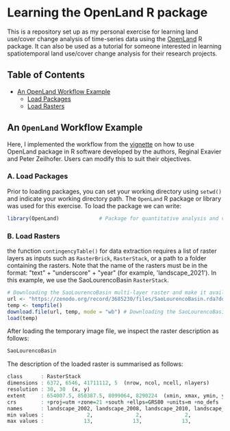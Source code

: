 # Learning the OpenLand R package
This is a repository set up as my personal exercise for learning land use/cover change analysis of time-series data using the [OpenLand](https://cran.r-project.org/web/packages/OpenLand/index.html) R package. It can also be used as a tutorial for someone interested in learning spatiotemporal land use/cover change analysis for their research projects. 

## Table of Contents
- [An OpenLand Workflow Example](#workflow)
    + [Load Packages](#load_packages) 
    + [Load Rasters](#load_rasters)

<a name="workflow"></a>

## An `OpenLand` Workflow Example
Here, I implemented the workflow from the [vignette](https://cran.r-project.org/web/packages/OpenLand/vignettes/openland_vignette.html) on how to use OpenLand package in R software developed by the authors, Reginal Exavier and Peter Zeilhofer. Users can modify this to suit their objectives.

<a name="load_packages"></a>

### A. Load Packages
Prior to loading packages, you can set your working directory using `setwd()` and indicate your working directory path. The `OpenLand` R package or library was used for this exercise. To load the package we can write:
```R
library(OpenLand)             # Package for quantitative analysis and visualisation of land use/cover change 
```

<a name="load_rasters"></a>

### B. Load Rasters
the function `contingencyTable()` for data extraction requires a list of raster layers as inputs such as `RasterBrick`, `RasterStack`, or a path to a folder containing the rasters. Note that the name of the rasters must be in the format: "text" + "underscore" + "year" (for example, 'landscape_2021'). In this example, we use the SaoLourencoBasin `RasterStack`.
```R
# Downloading the SaoLourencoBasin multi-layer raster and make it available into R
url <- "https://zenodo.org/record/3685230/files/SaoLourencoBasin.rda?download=1"
temp <- tempfile()
download.file(url, temp, mode = "wb") # Downloading the SaoLourencoBasin dataset
load(temp)
```
After loading the temporary image file, we inspect the raster description as follows:
```R
SaoLourencoBasin
```
The description of the loaded raster is summarised as follows:
```R
class      : RasterStack 
dimensions : 6372, 6546, 41711112, 5  (nrow, ncol, ncell, nlayers)
resolution : 30, 30  (x, y)
extent     : 654007.5, 850387.5, 8099064, 8290224  (xmin, xmax, ymin, ymax)
crs        : +proj=utm +zone=21 +south +ellps=GRS80 +units=m +no_defs 
names      : landscape_2002, landscape_2008, landscape_2010, landscape_2012, landscape_2014 
min values :              2,              2,              2,              2,              2 
max values :             13,             13,             13,             13,             13
```
